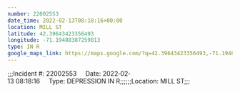```yaml
---
number: 22002553
date_time: 2022-02-13T08:18:16+00:00
location: MILL ST
latitude: 42.39643423356493
longitude: -71.19488387259813
type: IN R
google_maps_link: https://maps.google.com/?q=42.39643423356493,-71.19488387259813
---
```


;;;Incident #: 22002553     Date: 2022‐02‐13 08:18:16     Type: DEPRESSION IN R;;;;;;Location: MILL ST;;;
